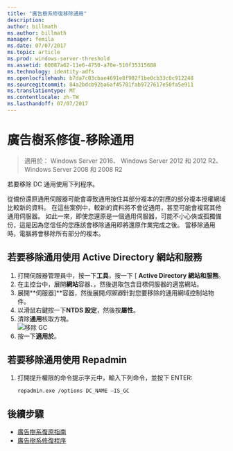 ```yaml
---
title: "廣告樹系修復移除通用"
description: 
author: billmath
ms.author: billmath
manager: femila
ms.date: 07/07/2017
ms.topic: article
ms.prod: windows-server-threshold
ms.assetid: 60087a62-11e6-4750-a70e-510f35315688
ms.technology: identity-adfs
ms.openlocfilehash: b7da7c03cbae4691e8f902f1be0cb33c0c912248
ms.sourcegitcommit: 84a2bdcb92ba6af45781fab9727617e50fa5e911
ms.translationtype: MT
ms.contentlocale: zh-TW
ms.lasthandoff: 07/07/2017
---
```

# <a name="ad-forest-recovery---removing-the-global-catalog"></a>廣告樹系修復-移除通用  

>適用於： Windows Server 2016、 Windows Server 2012 和 2012 R2、 Windows Server 2008 和 2008 R2

 若要移除 DC 通用使用下列程序。  
  
 從備份還原通用伺服器可能會導致通用按住其部分複本的對應的部分複本授權網域比較新的資料。 在這些案例中，較新的資料將不會從通用，甚至可能會複寫其他通用伺服器。 如此一來，即使您還原是一個通用伺服器，可能不小心俠或孤獨備份，這是因為您信任的您應該會移除通用即將還原作業完成之後。 當移除通用時，電腦將會移除所有部分的複本。  
  
## <a name="to-remove-the-global-catalog-using-active-directory-sites-and-services"></a>若要移除通用使用 Active Directory 網站和服務  
 
1.  打開伺服器管理員中，按一下**工具**，按一下 [ **Active Directory 網站和服務**。  
2.  在主控台中，展開**網站**容器、，然後選取包含目標伺服器的適當網站。  
3.  展開**伺服器]**容器，然後展開*伺服器*針對您要移除的通用網域控制站物件。  
4.  以滑鼠右鍵按一下**NTDS 設定**，然後按**屬性**。  
5.  清除**通用**核取方塊。  
![移除 GC](media/AD-Forest-Recovery-Remove-GC/removegc1.png)
6.  按一下**適用於**。
  
## <a name="to-remove-the-global-catalog-using-repadmin"></a>若要移除通用使用 Repadmin  
  
1.  打開提升權限的命令提示字元中，輸入下列命令，並按下 ENTER:  
  
    ```  
    repadmin.exe /options DC_NAME –IS_GC  
    ```  
  
 ## <a name="next-steps"></a>後續步驟

- [廣告樹系復原指南](AD-Forest-Recovery-Guide.md)
- [廣告樹系修復程序](AD-Forest-Recovery-Procedures.md)
